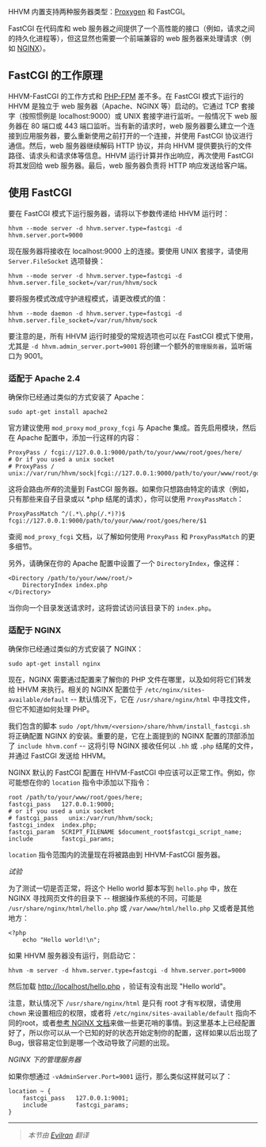 HHVM 内置支持两种服务器类型：[Proxygen](../basic-usage/proxygen.md) 和 FastCGI。

FastCGI 在代码库和 web 服务器之间提供了一个高性能的接口（例如，请求之间的持久化进程等），但这显然也需要一个前端兼容的 web 服务器来处理请求（例如 [NGINX](http://nginx.org/)）。

## FastCGI 的工作原理

HHVM-FastCGI 的工作方式和 [PHP-FPM](http://php-fpm.org/) 差不多。在 FastCGI 模式下运行的 HHVM 是独立于 web 服务器（Apache、NGINX 等）启动的。它通过 TCP 套接字（按照惯例是 localhost:9000）或 UNIX 套接字进行监听。一般情况下 web 服务器在 80 端口或 443 端口监听。当有新的请求时，web 服务器要么建立一个连接到应用服务器，要么重新使用之前打开的一个连接，并使用 FastCGI 协议进行通信。然后，web 服务器继续解码 HTTP 协议，并向 HHVM 提供要执行的文件路径、请求头和请求体等信息。HHVM 运行计算并作出响应，再次使用 FastCGI 将其发回给 web 服务器。最后，web 服务器负责将 HTTP 响应发送给客户端。


## 使用 FastCGI

要在 FastCGI 模式下运行服务器，请将以下参数传递给 HHVM 运行时：

    hhvm --mode server -d hhvm.server.type=fastcgi -d hhvm.server.port=9000

现在服务器将接收在 localhost:9000 上的连接。要使用 UNIX 套接字，请使用 `Server.FileSocket` 选项替换：

    hhvm --mode server -d hhvm.server.type=fastcgi -d hhvm.server.file_socket=/var/run/hhvm/sock

要将服务模式改成守护进程模式，请更改模式的值：

    hhvm --mode daemon -d hhvm.server.type=fastcgi -d hhvm.server.file_socket=/var/run/hhvm/sock

要注意的是，所有 HHVM 运行时接受的常规选项也可以在 FastCGI 模式下使用，尤其是 `-d hhvm.admin_server.port=9001` 将创建一个额外的`管理服务器`，监听端口为 9001。

### 适配于 Apache 2.4

确保你已经通过类似的方式安装了 Apache：

```
sudo apt-get install apache2
```

官方建议使用 `mod_proxy` `mod_proxy_fcgi` 与 Apache 集成。首先启用模块，然后在 Apache 配置中，添加一行这样的内容：

    ProxyPass / fcgi://127.0.0.1:9000/path/to/your/www/root/goes/here/
    # Or if you used a unix socket
    # ProxyPass / unix://var/run/hhvm/sock|fcgi://127.0.0.1:9000/path/to/your/www/root/goes/here/

这将会路由*所有*的流量到 FastCGI 服务器。如果你只想路由特定的请求（例如，只有那些来自子目录或以 *.php 结尾的请求），你可以使用 `ProxyPassMatch`：

    ProxyPassMatch ^/(.*\.php(/.*)?)$ fcgi://127.0.0.1:9000/path/to/your/www/root/goes/here/$1

查阅 `mod_proxy_fcgi` 文档，以了解如何使用 `ProxyPass` 和 `ProxyPassMatch` 的更多细节。

另外，请确保在你的 Apache 配置中设置了一个 `DirectoryIndex`，像这样：

    <Directory /path/to/your/www/root/>
        DirectoryIndex index.php
    </Directory>

当你向一个目录发送请求时，这将尝试访问该目录下的 `index.php`。

### 适配于 NGINX

确保你已经通过类似的方式安装了 NGINX：

```
sudo apt-get install nginx
```

现在，NGINX 需要通过配置来了解你的 PHP 文件在哪里，以及如何将它们转发给 HHVM 来执行。相关的 NGINX 配置位于 `/etc/nginx/sites-available/default` -- 默认情况下，它在 `/usr/share/nginx/html` 中寻找文件，但它不知道如何处理 PHP。

我们包含的脚本 `sudo /opt/hhvm/<version>/share/hhvm/install_fastcgi.sh` 将正确配置 NGINX 的安装。重要的是，它在上面提到的 NGINX 配置的顶部添加了 `include hhvm.conf` -- 这将引导 NGINX 接收任何以 `.hh` 或 `.php` 结尾的文件，并通过 FastCGI 发送给 HHVM。

NGINX 默认的 FastCGI 配置在 HHVM-FastCGI 中应该可以正常工作。例如，你可能想在你的 `location` 指令中添加以下指令：

```
root /path/to/your/www/root/goes/here;
fastcgi_pass   127.0.0.1:9000;
# or if you used a unix socket
# fastcgi_pass   unix:/var/run/hhvm/sock;
fastcgi_index  index.php;
fastcgi_param  SCRIPT_FILENAME $document_root$fastcgi_script_name;
include        fastcgi_params;
```

`location` 指令范围内的流量现在将被路由到 HHVM-FastCGI 服务器。

*试验*

为了测试一切是否正常，将这个 Hello world 脚本写到 `hello.php` 中，放在 NGINX 寻找网页文件的目录下 -- 根据操作系统的不同，可能是 `/usr/share/nginx/html/hello.php` 或 `/var/www/html/hello.php` 又或者是其他地方：

```
<?php
    echo "Hello world!\n";
```

如果 HHVM 服务器没有运行，则启动它：

```
hhvm -m server -d hhvm.server.type=fastcgi -d hhvm.server.port=9000
```

然后加载 [http://localhost/hello.php](http://localhost/hello.php) ，验证有没有出现 "Hello world"。

注意，默认情况下 `/usr/share/nginx/html` 是只有 root 才有`写`权限，请使用 `chown` 来设置相应的权限，或者将 `/etc/nginx/sites-available/default` 指向不同的root，或者[参考 NGINX 文档](http://nginx.org/en/docs/)来做一些更花哨的事情。到这里基本上已经配置好了，所以你可以从一个已知的好的状态开始定制你的配置，这样如果以后出现了 Bug，很容易定位到是哪一个改动导致了问题的出现。

*NGINX 下的管理服务器*

如果你想通过 `-vAdminServer.Port=9001` 运行，那么类似这样就可以了：

```
location ~ {
    fastcgi_pass   127.0.0.1:9001;
    include        fastcgi_params;
}
```

---

> *本节由 [Evilran](https://github.com/Evilran) 翻译*
